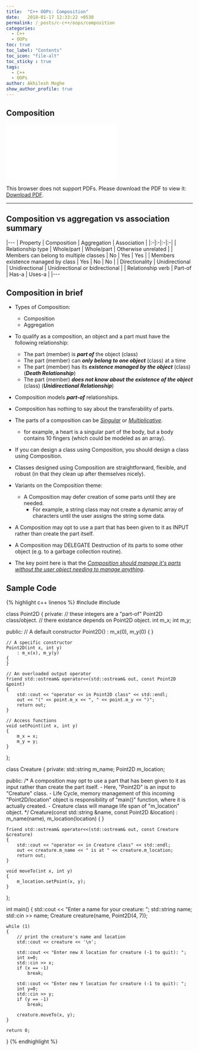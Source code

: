 ```yaml
---
title:  "C++ OOPs: Composition"
date:   2018-01-17 12:33:22 +0530
permalink: /_posts/c-c++/oops/composition
categories:
  - C++
  - OOPs
toc: true
toc_label: "Contents"
toc_icon: "file-alt"
toc_sticky : true
tags:
  - C++
  - OOPs
author: Akhilesh Moghe
show_author_profile: true
---
```


## Composition

<object data="/assets/docs/c-cpp/oops/composition/Composition_Relationship.pdf" type="application/pdf" width="900px" height="1000px">
  <embed src="/assets/docs/c-cpp/oops/composition/Composition_Relationship.pdf">
      <p>This browser does not support PDFs. Please download the PDF to view it: <a href="/assets/docs/c-cpp/oops/composition/Composition_Relationship.pdf">Download PDF</a>.</p>
  </embed>
</object>

  ---

## Composition vs aggregation vs association summary

  |---
  | Property | Composition | Aggregation | Association |
  |:-|:-|:-|:-|
  | Relationship type | Whole/part | Whole/part | Otherwise unrelated |
  | Members can belong to multiple classes | No | Yes | Yes |
  | Members existence managed by class | Yes | No | No |
  | Directionality | Unidirectional | Unidirectional | Unidirectional or bidirectional |
  | Relationship verb | Part-of | Has-a | Uses-a |
  |---

## Composition in brief
- Types of Composition:
  - Composition
  - Aggregation

- To qualify as a composition, an object and a part must have the following relationship:
  - The part (member) is __*part of*__ the object (class)
  - The part (member) can __*only belong to one object*__ (class) at a time
  - The part (member) has its __*existence managed by the object*__ (class)			(__*Death Relationship*__)
  - The part (member) __*does not know about the existence of the object*__ (class)	(__*Unidirectional Relationship*__)

- Composition models __*part-of*__ relationships.

- Composition has nothing to say about the transferability of parts.

- The parts of a composition can be *<u>Singular</u>* or *<u>Multiplicative</u>*.
  - for example, a heart is a singular part of the body, but a body contains 10 fingers (which could be modeled as an array).

- If you can design a class using Composition, you should design a class using Composition.
- Classes designed using Composition are straightforward, flexible, and robust (in that they clean up after themselves nicely).

- Variants on the Composition theme:
  - A Composition may defer creation of some parts until they are needed.
    - For example, a string class may not create a dynamic array of characters until the user assigns the string some data.
- A Composition may opt to use a part that has been given to it as INPUT rather than create the part itself.
- A Composition may DELEGATE Destruction of its parts to some other object (e.g. to a garbage collection routine).

- The key point here is that the *<u>Composition should manage it's parts without the user object needing to manage anything</u>*.

## Sample Code
{% highlight c++ linenos %}
#include <string>
#include <iostream>

class Point2D
{
  private:
    // these integers are a "part-of" Point2D class/object.
    // there existance depends on Point2D object.
    int m_x;
    int m_y;

  public:
    // A default constructor
    Point2D()
        : m_x(0), m_y(0)
    {
    }

    // A specific constructor
    Point2D(int x, int y)
        : m_x(x), m_y(y)
    {
    }

    // An overloaded output operator
    friend std::ostream& operator<<(std::ostream& out, const Point2D &point)
    {
        std::cout << "operator << in Point2D class" << std::endl;
        out << "(" << point.m_x << ", " << point.m_y << ")";
        return out;
    }

    // Access functions
    void setPoint(int x, int y)
    {
        m_x = x;
        m_y = y;
    }

};

class Creature
{
  private:
    std::string m_name;
    Point2D m_location;

  public:
  /*
    A composition may opt to use a part that has been given to it as input rather than create the part itself.
      - Here, "Point2D" is an input to "Creature" class.
      - Life Cycle, memory management of this incoming "Point2D/location" object is responsibility of "main()" function, where it is actually created.
      - Creature class will manage life span of "m_location" object.
  */
    Creature(const std::string &name, const Point2D &location)
        : m_name(name), m_location(location)
    {
    }

    friend std::ostream& operator<<(std::ostream& out, const Creature &creature)
    {
        std::cout << "operator << in Creature class" << std::endl;
        out << creature.m_name << " is at " << creature.m_location;
        return out;
    }

    void moveTo(int x, int y)
    {
        m_location.setPoint(x, y);
    }
};

int main()
{
    std::cout << "Enter a name for your creature: ";
    std::string name;
    std::cin >> name;
    Creature creature(name, Point2D(4, 7));

    while (1)
    {
        // print the creature's name and location
        std::cout << creature << '\n';

        std::cout << "Enter new X location for creature (-1 to quit): ";
        int x=0;
        std::cin >> x;
        if (x == -1)
            break;

        std::cout << "Enter new Y location for creature (-1 to quit): ";
        int y=0;
        std::cin >> y;
        if (y == -1)
            break;
	  
        creature.moveTo(x, y);
    }

    return 0;
}
{% endhighlight %}


